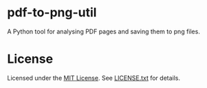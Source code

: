 # pdf-to-png-util

A Python tool for analysing PDF pages and saving them to png files.

# License

Licensed under the [MIT License](https://spdx.org/licenses/MIT.html). See [LICENSE.txt](LICENSE.txt) for details.
